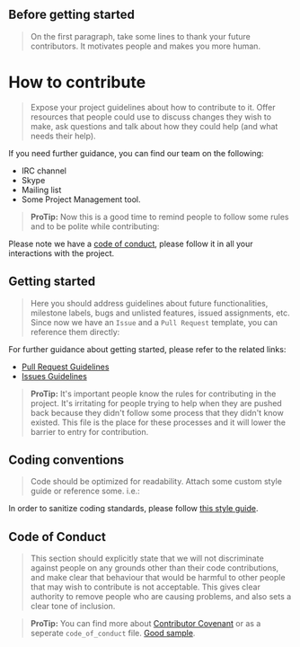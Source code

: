 ## Before getting started

> On the first paragraph, take some lines to thank your future contributors. It motivates people and makes you more human.

# How to contribute

> Expose your project guidelines about how to contribute to it. Offer resources that people could use to discuss changes they wish to make, ask questions and talk about how they could help (and what needs their help).

If you need further guidance, you can find our team on the following:

- IRC channel
- Skype
- Mailing list
- Some Project Management tool.

> **ProTip:** Now this is a good time to remind people to follow some rules and to be polite while contributing:

Please note we have a [code of conduct](#code-of-conduct), please follow it in all your interactions with the project.

## Getting started

> Here you should address guidelines about future functionalities, milestone labels, bugs and unlisted features, issued assignments, etc. Since now we have an `Issue` and a `Pull Request` template, you can reference them directly:

For further guidance about getting started, please refer to the related links:

- [Pull Request Guidelines](PULL_REQUEST_TEMPLATE.md)
- [Issues Guidelines](ISSUE_TEMPLATE.md)

> **ProTip:** It's important people know the rules for contributing in the project. It's irritating for people trying to help when they are pushed back because they didn't follow some process that they didn't know existed. This file is the place for these processes and it will lower the barrier to entry for contribution.

## Coding conventions

> Code should be optimized for readability. Attach some custom style guide or reference some. i.e.:

In order to sanitize coding standards, please follow [this style guide](https://github.com/airbnb/javascript).

## Code of Conduct

> This section should explicitly state that we will not discriminate against people on any grounds other than their code contributions, and make clear that behaviour that would be harmful to other people that may wish to contribute is not acceptable. This gives clear authority to remove people who are causing problems, and also sets a clear tone of inclusion.

> **ProTip:** You can find more about [Contributor Covenant](http://contributor-covenant.org) or as a seperate `code_of_conduct` file. [Good sample](http://contributor-covenant.org/version/1/4/).
